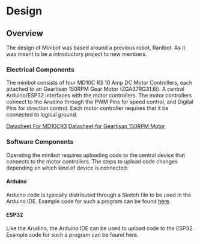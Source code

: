 # Design


## Overview
The design of Minibot was based around a previous robot, Ranibot. As it was meant to be a introductory project to new members.

### Electrical Components
The minibot consists of four MD10C R3 10 Amp DC Motor Controllers, each attached to an Geartisan 150RPM Gear Motor (ZGA37RG31.6i). A central Arduino/ESP32 interfaces with the motor controllers. The motor controllers connect to the Arudino through the PWM Pins for speed control, and Digital Pins for direction control. Each motor controller requires that it be connected to logical ground.

[Datasheet For MD10CR3](https://images-na.ssl-images-amazon.com/images/I/A1TemgvjKjL.pdf)
[Datasheet for Geartisan 150RPM Motor](https://www.mpja.com/download/32203-32206MDMech.pdf)

### Software Components
Operating the minibot requires uploading code to the central device that connects to the motor controllers. The steps to upload code changes depending on which kind of device is connected:
#### Arduino
Arduino code is typically distributed through a Sketch file to be used in the Arduino IDE. Example code for such a program can be found [here](https://github.com/oaklandrobotics/minibot23/tree/main).
#### ESP32
Like the Arudino, the Arduino IDE can be used to upload code to the ESP32. Example code for such a program can be found here.
